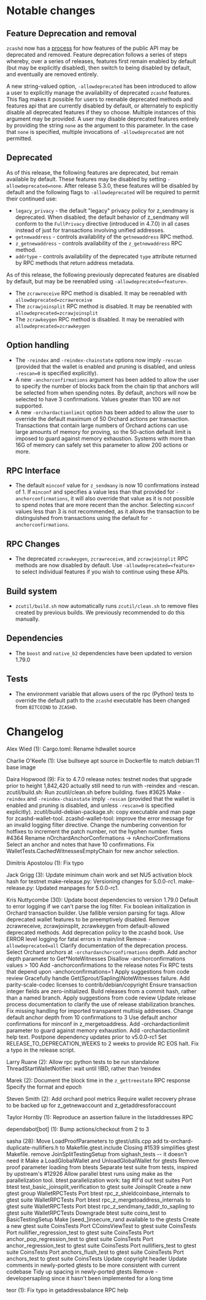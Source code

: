 Notable changes
===============

Feature Deprecation and removal
-------------------------------

`zcashd` now has a [process](https://zcash.github.io/zcash/user/deprecation.html)
for how features of the public API may be deprecated and removed. Feature
deprecation follows a series of steps whereby, over a series of releases,
features first remain enabled by default (but may be explicitly disabled), then
switch to being disabled by default, and eventually are removed entirely.

A new string-valued option, `-allowdeprecated` has been introduced to allow a
user to explicitly manage the availability of deprecated `zcashd` features.  This
flag makes it possible for users to reenable deprecated methods and features
api that are currently disabled by default, or alternately to explicitly
disable all deprecated features if they so choose. Multiple instances of this
argument may be provided. A user may disable deprecated features entirely
by providing the string `none` as the argument to this parameter. In the case
that `none` is specified, multiple invocations of `-allowdeprecated` are not
permitted.

Deprecated
----------

As of this release, the following features are deprecated, but remain 
available by default. These features may be disabled by setting 
`-allowdeprecated=none`. After release 5.3.0, these features will be
disabled by default and the following flags to `-allowdeprecated` will
be required to permit their continued use:

  - `legacy_privacy` - the default "legacy" privacy policy for z_sendmany
    is deprecated. When disabled, the default behavior of z_sendmany will
    conform to the `FullPrivacy` directive (introduced in 4.7.0) in all cases
    instead of just for transactions involving unified addresses.
  - `getnewaddress` - controls availability of the `getnewaddress` RPC method.
  - `z_getnewaddress` - controls availability of the `z_getnewaddress` RPC method.
  - `addrtype` - controls availability of the deprecated `type` attribute
    returned by RPC methods that return address metadata. 

As of this release, the following previously deprecated features are disabled
by default, but may be be reenabled using `-allowdeprecated=<feature>`.

  - The `zcrawreceive` RPC method is disabled. It may be reenabled with
    `allowdeprecated=zcrawreceive`
  - The `zcrawjoinsplit` RPC method is disabled. It may be reenabled with
    `allowdeprecated=zcrawjoinsplit`
  - The `zcrawkeygen` RPC method is disabled. It may be reenabled with
    `allowdeprecated=zcrawkeygen`

Option handling
---------------

- The `-reindex` and `-reindex-chainstate` options now imply `-rescan`
  (provided that the wallet is enabled and pruning is disabled, and unless
  `-rescan=0` is specified explicitly).
- A new `-anchorconfirmations` argument has been added to allow the user
  to specify the number of blocks back from the chain tip that anchors will be
  selected from when spending notes. By default, anchors will now be selected
  to have 3 confirmations. Values greater than 100 are not supported.
- A new `-orchardactionlimit` option has been added to allow the user to
  override the default maximum of 50 Orchard actions per transaction. 
  Transactions that contain large numbers of Orchard actions can use 
  large amounts of memory for proving, so the 50-action default limit is
  imposed to guard against memory exhaustion. Systems with more than 16G
  of memory can safely set this parameter to allow 200 actions or more.

RPC Interface
-------------

- The default `minconf` value for `z_sendmany` is now 10 confirmations instead
  of 1. If `minconf` and specifies a value less than that provided for
  `-anchorconfirmations`, it will also override that value as it is not
  possible to spend notes that are more recent than the anchor. Selecting
  `minconf` values less than 3 is not recommended, as it allows the transaction
  to be distinguished from transactions using the default for
  `-anchorconfirmations`.

RPC Changes
-----------

- The deprecated `zcrawkeygen`, `zcrawreceive`, and `zcrawjoinsplit` RPC
  methods are now disabled by default. Use `-allowdeprecated=<feature>`
  to select individual features if you wish to continue using these APIs.

Build system
------------

- `zcutil/build.sh` now automatically runs `zcutil/clean.sh` to remove
  files created by previous builds. We previously recommended to do this
  manually.

Dependencies
------------

- The `boost` and `native_b2` dependencies have been updated to version 1.79.0

Tests
-----

- The environment variable that allows users of the rpc (Python) tests to
  override the default path to the `zcashd` executable has been changed
  from `BITCOIND` to `ZCASHD`.

Changelog
=========

Alex Wied (1):
      Cargo.toml: Rename hdwallet source

Charlie O'Keefe (1):
      Use bullseye apt source in Dockerfile to match debian:11 base image

Daira Hopwood (9):
      Fix to 4.7.0 release notes: testnet nodes that upgrade prior to height 1,842,420 actually still need to run with -reindex and -rescan.
      zcutil/build.sh: Run zcutil/clean.sh before building. fixes #3625
      Make `-reindex` and `-reindex-chainstate` imply `-rescan` (provided that the wallet is enabled and pruning is disabled, and unless `-rescan=0` is specified explicitly).
      zcutil/build-debian-package.sh: copy executable and man page for zcashd-wallet-tool.
      zcashd-wallet-tool: improve the error message for an invalid logging filter directive.
      Change the numbering convention for hotfixes to increment the patch number, not the hyphen number. fixes #4364
      Rename nOrchardAnchorConfirmations -> nAnchorConfirmations
      Select an anchor and notes that have 10 confirmations.
      Fix WalletTests.CachedWitnessesEmptyChain for new anchor selection.

Dimitris Apostolou (1):
      Fix typo

Jack Grigg (3):
      Update minimum chain work and set NU5 activation block hash for testnet
      make-release.py: Versioning changes for 5.0.0-rc1.
      make-release.py: Updated manpages for 5.0.0-rc1.

Kris Nuttycombe (30):
      Update boost dependencies to version 1.79.0
      Default to error logging if we can't parse the log filter.
      Fix boolean initialization in Orchard transaction builder.
      Use fallible version parsing for tags.
      Allow deprecated wallet features to be preemptively disabled.
      Remove zcrawreceive, zcrawjoinsplit, zcrawkeygen from default-allowed deprecated methods.
      Add deprecation policy to the zcashd book.
      Use ERROR level logging for fatal errors in main/init
      Remove `-allowdeprecated=all`
      Clarify documentation of the deprecation process.
      Select Orchard anchors at `-orchardanchorconfirmations` depth.
      Add anchor depth parameter to Get*NoteWitnesses
      Disallow -anchorconfirmations values > 100
      Add -anchorconfirmations to the release notes
      Fix RPC tests that depend upon -anchorconfirmations=1
      Apply suggestions from code review
      Gracefully handle Get(Sprout/Sapling)NoteWitnesses failure.
      Add parity-scale-codec licenses to contrib/debian/copyright
      Ensure transaction integer fields are zero-initialized.
      Build releases from a commit hash, rather than a named branch.
      Apply suggestions from code review
      Update release process documentation to clarify the use of release stabilization branches.
      Fix missing handling for imported transparent multisig addresses.
      Change default anchor depth from 10 confirmations to 3
      Use default anchor confirmations for minconf in z_mergetoaddress.
      Add -orchardactionlimit parameter to guard against memory exhaustion.
      Add -orchardactionlimit help text.
      Postpone dependency updates prior to v5.0.0-rc1
      Set RELEASE_TO_DEPRECATION_WEEKS to 2 weeks to provide RC EOS halt.
      Fix a typo in the release script.

Larry Ruane (2):
      Allow rpc python tests to be run standalone
      ThreadStartWalletNotifier: wait until !IBD, rather than !reindex

Marek (2):
      Document the block time in the `z_gettreestate` RPC response
      Specify the format and epoch

Steven Smith (2):
      Add orchard pool metrics
      Require wallet recovery phrase to be backed up for z_getnewaccount and z_getaddressforaccount

Taylor Hornby (1):
      Reproduce an assertion failure in the listaddresses RPC

dependabot[bot] (1):
      Bump actions/checkout from 2 to 3

sasha (28):
      Move LoadProofParameters to gtest/utils.cpp
      add tx-orchard-duplicate-nullifiers.h to Makefile.gtest.include
      Closing #1539 simplifies gtest Makefile.
      remove JoinSplitTestingSetup from sighash_tests -- it doesn't need it
      Make a LoadGlobalWallet and UnloadGlobalWallet for gtests
      Remove proof parameter loading from btests
      Separate test suite from tests, inspired by upstream's #12926
      Allow parallel btest runs using make as the parallelization tool.
      btest parallelization work: tag #if'd out test suites
      Port btest test_basic_joinsplit_verification to gtest suite Joinsplit
      Create a new gtest group WalletRPCTests
      Port btest rpc_z_shieldcoinbase_internals to gtest suite WalletRPCTests
      Port btest rpc_z_mergetoaddress_internals to gtest suite WalletRPCTests
      Port btest rpc_z_sendmany_taddr_to_sapling to gtest suite WalletRPCTests
      Downgrade btest suite coins_test to BasicTestingSetup
      Make [seed_]insecure_rand available to the gtests
      Create a new gtest suite CoinsTests
      Port CCoinsViewTest to gtest suite CoinsTests
      Port nullifier_regression_test to gtest suite CoinsTests
      Port anchor_pop_regression_test to gtest suite CoinsTests
      Port anchor_regression_test to gtest suite CoinsTests
      Port nullifiers_test to gtest suite CoinsTests
      Port anchors_flush_test to gtest suite CoinsTests
      Port anchors_test to gtest suite CoinsTests
      Update copyright header
      Update comments in newly-ported gtests to be more consistent with current codebase
      Tidy up spacing in newly-ported gtests
      Remove -developersapling since it hasn't been implemented for a long time

teor (1):
      Fix typo in getaddressbalance RPC help

